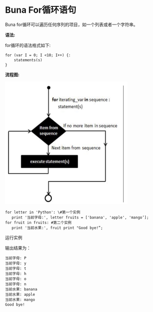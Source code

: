 # Buna For循环语句

Buna for循环可以遍历任何序列的项目，如一个列表或者一个字符串。

**语法:**

for循环的语法格式如下:

```
for (var I = 0; I <10; I++) {:
    statements(s)
}
```

**流程图:**

<img src="./assets/for.png" alt = "for" title = "for-png" width = "400" height="400"/>

```
for letter in 'Python': \#第⼀个实例  
   print '当前字母:', letter fruits = ['banana', 'apple', 'mango’];
for fruit in fruits: #第⼆个实例
   print '当前⽔果:', fruit print "Good bye!”;
```

运行实例

输出结果为：

```
当前字母: P
当前字母: y
当前字⺟: t
当前字⺟: h
当前字⺟: o
当前字⺟: n
当前⽔果: banana
当前⽔果: apple
当前⽔果: mango 
Good bye!
```



